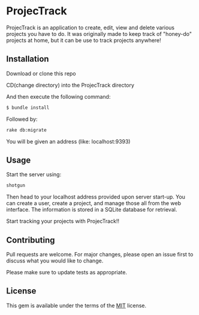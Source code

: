 # ProjecTrack

ProjecTrack is an application to create, edit, view and delete various projects you have to do.  It was originally made to keep track of "honey-do" projects at home, but it can be use to track projects anywhere!

## Installation

Download or clone this repo

CD(change directory) into the ProjecTrack directory

And then execute the following command:
```bash
$ bundle install
```
Followed by:
```bash
rake db:migrate
```

You will be given an address (like: localhost:9393)


## Usage

Start the server using:
```bash
shotgun
```
Then head to your localhost address provided upon server start-up.
You can create a user, create a project, and manage those all from the web interface.  The information is stored in a SQLite database for retrieval. 

Start tracking your projects with ProjecTrack!!

## Contributing
Pull requests are welcome. For major changes, please open an issue first to discuss what you would like to change.

Please make sure to update tests as appropriate.

## License
This gem is available under the terms of the [MIT](https://choosealicense.com/licenses/mit/) license.